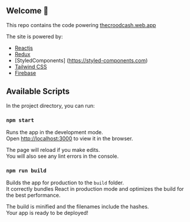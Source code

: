 ## Welcome 👋
This repo contains the code powering [thecroodcash.web.app](https://thecroodcash.web.app)

The site is powered by:
- [Reactjs](https://reactjs.org/)
- [Redux](https://react-redux.js.org/)
- [StyledComponents] (https://styled-components.com)
- [Tailwind CSS](https://tailwindcss.com/)
- [Firebase](https://firebase.google.com/)

## Available Scripts

In the project directory, you can run:

### `npm start`

Runs the app in the development mode.<br />
Open [http://localhost:3000](http://localhost:3000) to view it in the browser.

The page will reload if you make edits.<br />
You will also see any lint errors in the console.

### `npm run build`

Builds the app for production to the `build` folder.<br />
It correctly bundles React in production mode and optimizes the build for the best performance.

The build is minified and the filenames include the hashes.<br />
Your app is ready to be deployed!
